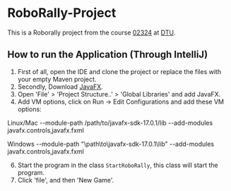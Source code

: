 # RoboRally-Project

This is a Roborally project from the course [02324](https://kurser.dtu.dk/course/02324) at [DTU](https://www.dtu.dk/).

## How to run the Application (Through IntelliJ)
1. First of all, open the IDE and clone the project or replace the files with your empty Maven project.
2. Secondly, Download [JavaFX](https://gluonhq.com/products/javafx/).
3. Open 'File' > 'Project Structure..' > 'Global Libraries' and add JavaFX.
4. Add VM options, click on Run -> Edit Configurations and add these VM options:

Linux/Mac
--module-path /path/to/javafx-sdk-17.0.1/lib --add-modules javafx.controls,javafx.fxml

Windows
--module-path "\path\to\javafx-sdk-17.0.1\lib" --add-modules javafx.controls,javafx.fxml

6. Start the program in the class `StartRoboRally`, this class will start the program.
7. Click 'file', and then 'New Game'.
